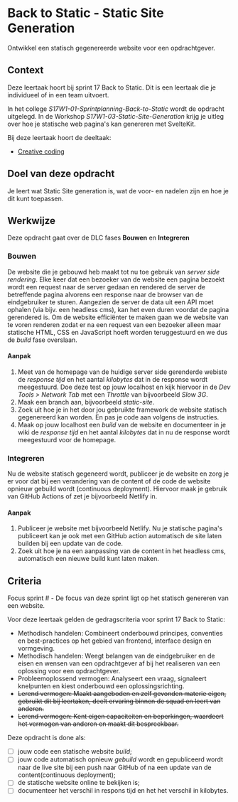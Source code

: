 
# Back to Static - Static Site Generation

Ontwikkel een statisch gegenereerde website voor een opdrachtgever.

## Context

Deze leertaak hoort bij sprint 17 Back to Static. Dit is een leertaak die je individueel of in een team uitvoert.

In het college _S17W1-01-Sprintplanning-Back-to-Static_ wordt de opdracht uitgelegd. In de Workshop _S17W1-03-Static-Site-Generation_ krijg je uitleg over hoe je statische web pagina's kan genereren met SvelteKit.

Bij deze leertaak hoort de deeltaak:
- [Creative coding](https://github.com/fdnd-task/back-to-static-creative-coding)

## Doel van deze opdracht

Je leert wat Static Site generation is, wat de voor- en nadelen zijn en hoe je dit kunt toepassen.

## Werkwijze

Deze opdracht gaat over de DLC fases **Bouwen** en **Integreren** 

### Bouwen

De website die je gebouwd heb maakt tot nu toe gebruik van *server side rendering*. Elke keer dat een bezoeker van de website een pagina bezoekt wordt een request naar de server gedaan en rendered de server de betreffende pagina alvorens een response naar de browser van de eindgebruiker te sturen. Aangezien de server de data uit een API moet ophalen (via bijv. een headless cms), kan het even duren voordat de pagina gerendered is. Om de website efficiënter te maken gaan we de website van te voren renderen zodat er na een request van een bezoeker alleen maar statische HTML, CSS en JavaScript hoeft worden teruggestuurd en we dus de *build* fase overslaan.

#### Aanpak

1. Meet van de homepage van de huidige server side gerenderde webiste de _response tijd_ en het aantal _kilobytes_ dat in de response wordt meegestuurd. Doe deze test op jouw localhost en kijk hiervoor in de _Dev Tools > Network Tab_ met een _Throttle_ van bijvoorbeeld _Slow 3G_.
2. Maak een branch aan, bijvoorbeeld _static-site_.
3. Zoek uit hoe je in het door jou gebruikte framework de website statisch gegenereerd kan worden. En pas je code aan volgens de instructies.
4. Maak op jouw localhost een *build* van de website en documenteer in je wiki de *response tijd* en het aantal *kilobytes* dat in nu de response wordt meegestuurd voor de homepage.

### Integreren

Nu de website statisch gegeneerd wordt, publiceer je de website en zorg je er voor dat bij een verandering van de content of de code de website opnieuw gebuild wordt (continuous deployment). Hiervoor maak je gebruik van GitHub Actions of zet je bijvoorbeeld Netlify in.

#### Aanpak
1. Publiceer je website met bijvoorbeeld Netlify. Nu je statische pagina's publiceert kan je ook met een GitHub action automatisch de site laten builden bij een update van de code.
2. Zoek uit hoe je na een aanpassing van de content in het headless cms, automatisch een nieuwe build kunt laten maken.

## Criteria

Focus sprint # - De focus van deze sprint ligt op het statisch genereren van een website.

Voor deze leertaak gelden de gedragscriteria voor sprint 17 Back to Static: 
* Methodisch handelen: Combineert onderbouwd principes, conventies en best-practices op het gebied van frontend, interface design en vormgeving.
* Methodisch handelen: Weegt belangen van de eindgebruiker en de eisen en wensen van een opdrachtgever af bij het realiseren van een oplossing voor een opdrachtgever.
* Probleemoplossend vermogen: Analyseert een vraag, signaleert knelpunten en kiest onderbouwd een oplossingsrichting.
* ~~Lerend vermogen: Maakt aangeboden en zelf gevonden materie eigen, gebruikt dit bij leertaken, deelt ervaring binnen de squad en leert van anderen.~~
* ~~Lerend vermogen: Kent eigen capaciteiten en beperkingen, waardeert het vermogen van anderen en maakt dit bespreekbaar.~~

Deze opdracht is done als:
- [ ] jouw code een statische website *‌build*;
- [ ] jouw code automatisch opnieuw *gebuild* wordt en gepubliceerd wordt naar de live site bij een push naar GitHub of na een update van de content(continuous deployment);
- [ ] de statische website online te bekijken is;
- [ ] documenteer het verschil in respons tijd en het het verschil in kilobytes.